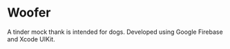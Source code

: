 # Woofer

A tinder mock thank is intended for dogs. Developed using Google Firebase and Xcode UIKit. 
